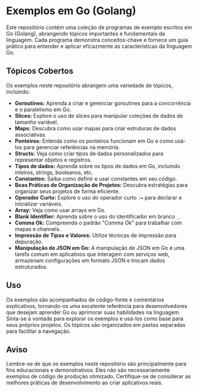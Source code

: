 # Exemplos em Go (Golang)
Este repositório contém uma coleção de programas de exemplo escritos em Go (Golang), abrangendo tópicos importantes e fundamentais da linguagem. Cada programa demonstra conceitos-chave e fornece um guia prático para entender e aplicar eficazmente as características da linguagem Go.

## Tópicos Cobertos

Os exemplos neste repositório abrangem uma variedade de tópicos, incluindo:

- **Goroutines:** Aprenda a criar e gerenciar goroutines para a concorrência e o paralelismo em Go.
- **Slices:** Explore o uso de slices para manipular coleções de dados de tamanho variável.
- **Maps:** Descubra como usar mapas para criar estruturas de dados associativas.
- **Ponteiros:** Entenda como os ponteiros funcionam em Go e como usá-los para gerenciar referências na memória.
- **Structs:** Veja como criar tipos de dados personalizados para representar objetos e registros.
- **Tipos de dados:** Aprenda sobre os tipos de dados em Go, incluindo inteiros, strings, booleanos, etc.
- **Constantes:** Saiba como definir e usar constantes em seu código.
- **Boas Práticas de Organização de Projetos:** Descubra estratégias para organizar seus projetos de forma eficiente.
- **Operador Curto:** Explore o uso do operador curto `:=` para declarar e inicializar variáveis.
- **Array:** Veja como usar arrays em Go.
- **Blank Identifier:** Aprenda sobre o uso do identificador em branco `_`.
- **Comma Ok:** Compreenda o padrão "Comma Ok" para trabalhar com mapas e channels.
- **Impressão de Tipos e Valores:** Utilize técnicas de impressão para depuração.
- **Manipulação de JSON em Go:** A manipulação de JSON em Go é uma tarefa comum em aplicativos que interagem com serviços web, armazenam configurações em formato JSON e trocam dados estruturados.


## Uso

Os exemplos são acompanhados de código-fonte e comentários explicativos, tornando-os uma excelente referência para desenvolvedores que desejam aprender Go ou aprimorar suas habilidades na linguagem. Sinta-se à vontade para explorar os exemplos e usá-los como base para seus próprios projetos. Os tópicos são organizados em pastas separadas para facilitar a navegação.

## Aviso

Lembre-se de que os exemplos neste repositório são principalmente para fins educacionais e demonstrativos. Eles não são necessariamente exemplos de código de produção otimizado. Certifique-se de considerar as melhores práticas de desenvolvimento ao criar aplicativos reais.

